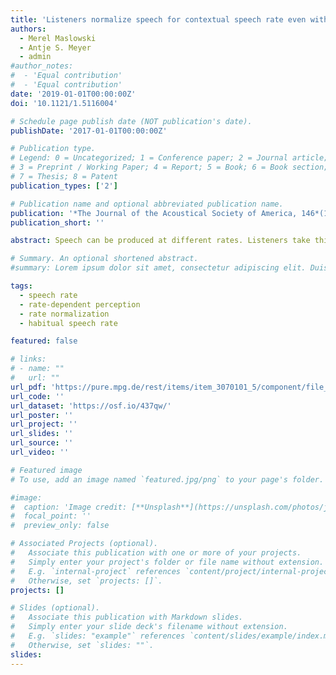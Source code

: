 ```yaml
---
title: 'Listeners normalize speech for contextual speech rate even without an explicit recognition task'
authors:
  - Merel Maslowski
  - Antje S. Meyer
  - admin
#author_notes:
#  - 'Equal contribution'
#  - 'Equal contribution'
date: '2019-01-01T00:00:00Z'
doi: '10.1121/1.5116004'

# Schedule page publish date (NOT publication's date).
publishDate: '2017-01-01T00:00:00Z'

# Publication type.
# Legend: 0 = Uncategorized; 1 = Conference paper; 2 = Journal article;
# 3 = Preprint / Working Paper; 4 = Report; 5 = Book; 6 = Book section;
# 7 = Thesis; 8 = Patent
publication_types: ['2']

# Publication name and optional abbreviated publication name.
publication: '*The Journal of the Acoustical Society of America, 146*(1), 179-188 , doi:10.1121/1.5116004'
publication_short: ''

abstract: Speech can be produced at different rates. Listeners take this rate variation into account by normalizing vowel duration for contextual speech rate{:} An ambiguous Dutch word /m?t/ is perceived as short /mAt/ when embedded in a slow context, but long /ma:t/ in a fast context. While some have argued that this rate normalization involves low-level automatic perceptual processing, there is also evidence that it arises at higher-level cognitive processing stages, such as decision making. Prior research on rate-dependent speech perception has only used explicit recognition tasks to investigate the phenomenon, involving both perceptual processing and decision making. This study tested whether speech rate normalization can be observed without explicit decision making, using a crossmodal repetition priming paradigm. Results show that a fast precursor sentence makes an embedded ambiguous prime (/m?t/) sound (implicitly) more /a:/-like, facilitating lexical access to the long target word “maat” in a (explicit) lexical decision task. This result suggests that rate normalization is automatic, taking place even in the absence of an explicit recognition task. Thus, rate normalization is placed within the realm of everyday spoken conversation, where explicit categorization of ambiguous sounds is rare.

# Summary. An optional shortened abstract.
#summary: Lorem ipsum dolor sit amet, consectetur adipiscing elit. Duis posuere tellus ac convallis placerat. Proin tincidunt magna sed ex sollicitudin condimentum.

tags: 
  - speech rate
  - rate-dependent perception
  - rate normalization
  - habitual speech rate 

featured: false

# links:
# - name: ""
#   url: ""
url_pdf: 'https://pure.mpg.de/rest/items/item_3070101_5/component/file_3138720/content'
url_code: ''
url_dataset: 'https://osf.io/437qw/'
url_poster: ''
url_project: ''
url_slides: ''
url_source: ''
url_video: ''

# Featured image
# To use, add an image named `featured.jpg/png` to your page's folder.

#image:
#  caption: 'Image credit: [**Unsplash**](https://unsplash.com/photos/jdD8gXaTZsc)'
#  focal_point: ''
#  preview_only: false

# Associated Projects (optional).
#   Associate this publication with one or more of your projects.
#   Simply enter your project's folder or file name without extension.
#   E.g. `internal-project` references `content/project/internal-project/index.md`.
#   Otherwise, set `projects: []`.
projects: []

# Slides (optional).
#   Associate this publication with Markdown slides.
#   Simply enter your slide deck's filename without extension.
#   E.g. `slides: "example"` references `content/slides/example/index.md`.
#   Otherwise, set `slides: ""`.
slides:
---
```


<!-- THIS MARKDOWN BIT IS CURRENTLY COMMENTED OUT









{{% callout note %}}
Click the _Cite_ button above to demo the feature to enable visitors to import publication metadata into their reference management software.
{{% /callout %}}

Supplementary notes can be added here, including [code and math](https://wowchemy.com/docs/content/writing-markdown-latex/).
-->